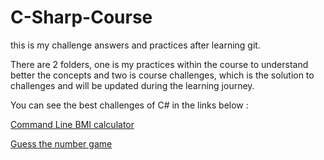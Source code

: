 # C-Sharp-Course

 this is my challenge answers and practices after learning git.


There are 2 folders, one is my practices within the course to understand better the concepts and two is course challenges, which is the solution to challenges and will be updated during the learning journey.

You can see the best challenges of C# in the links below : 

<a href="https://github.com/yasaminashoori/C-Sharp-Course/blob/master/Course-Challenges/CLI-BMI/Program.cs">Command Line BMI calculator</a>

<a href="https://github.com/yasaminashoori/C-Sharp-Course/blob/master/Course-Challenges/Guess-the-number/Program.cs">Guess the number game</a>
